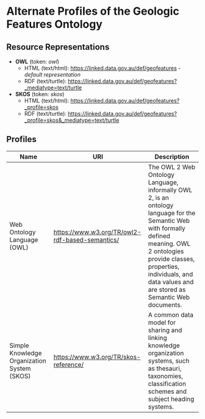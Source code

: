 # Alternate Profiles of the Geologic Features Ontology


## Resource Representations
* **OWL** (token: *owl*)
    * HTML (text/html): <https://linked.data.gov.au/def/geofeatures> *- default representation*
    * RDF (text/turtle): <https://linked.data.gov.au/def/geofeatures?_mediatype=text/turtle>
* **SKOS** (token: *skos*)
    * HTML (text/html): <https://linked.data.gov.au/def/geofeatures?_profile=skos>
    * RDF (text/turtle): <https://linked.data.gov.au/def/geofeatures?_profile=skos&_mediatype=text/turtle>


## Profiles
**Name** | **URI** | **Description**
--- | --- | ---
Web Ontology Language (OWL) | <https://www.w3.org/TR/owl2-rdf-based-semantics/> | The OWL 2 Web Ontology Language, informally OWL 2, is an ontology language for the Semantic Web with formally defined meaning. OWL 2 ontologies provide classes, properties, individuals, and data values and are stored as Semantic Web documents.
Simple Knowledge Organization System (SKOS) | <https://www.w3.org/TR/skos-reference/> | A common data model for sharing and linking knowledge organization systems, such as thesauri, taxonomies, classification schemes and subject heading systems.
